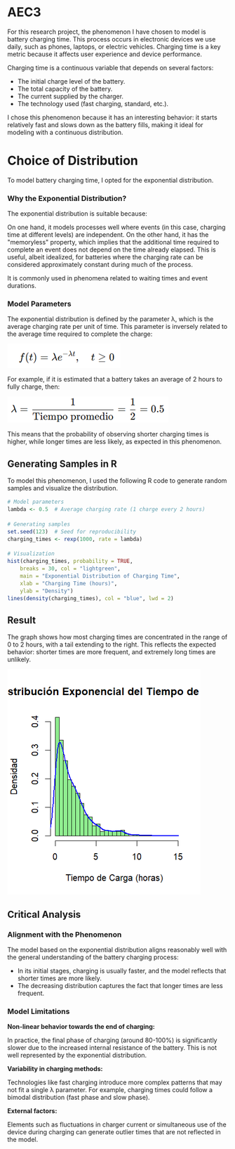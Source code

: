 # AEC3

For this research project, the phenomenon I have chosen to model is battery charging time. This process occurs in electronic devices we use daily, such as phones, laptops, or electric vehicles. Charging time is a key metric because it affects user experience and device performance.

Charging time is a continuous variable that depends on several factors:

- The initial charge level of the battery.
- The total capacity of the battery.
- The current supplied by the charger.
- The technology used (fast charging, standard, etc.).

I chose this phenomenon because it has an interesting behavior: it starts relatively fast and slows down as the battery fills, making it ideal for modeling with a continuous distribution.

# Choice of Distribution

To model battery charging time, I opted for the exponential distribution.

### Why the Exponential Distribution?

The exponential distribution is suitable because:

On one hand, it models processes well where events (in this case, charging time at different levels) are independent. On the other hand, it has the "memoryless" property, which implies that the additional time required to complete an event does not depend on the time already elapsed. This is useful, albeit idealized, for batteries where the charging rate can be considered approximately constant during much of the process.

It is commonly used in phenomena related to waiting times and event durations.

### Model Parameters

The exponential distribution is defined by the parameter λ, which is the average charging rate per unit of time. This parameter is inversely related to the average time required to complete the charge:

![alt text](image-2.png)

For example, if it is estimated that a battery takes an average of 2 hours to fully charge, then:

![alt text](image-1.png)

This means that the probability of observing shorter charging times is higher, while longer times are less likely, as expected in this phenomenon.

## Generating Samples in R

To model this phenomenon, I used the following R code to generate random samples and visualize the distribution.

```R
# Model parameters
lambda <- 0.5  # Average charging rate (1 charge every 2 hours)

# Generating samples
set.seed(123)  # Seed for reproducibility
charging_times <- rexp(1000, rate = lambda)

# Visualization
hist(charging_times, probability = TRUE, 
    breaks = 30, col = "lightgreen", 
    main = "Exponential Distribution of Charging Time",
    xlab = "Charging Time (hours)", 
    ylab = "Density")
lines(density(charging_times), col = "blue", lwd = 2)
```

## Result

The graph shows how most charging times are concentrated in the range of 0 to 2 hours, with a tail extending to the right. This reflects the expected behavior: shorter times are more frequent, and extremely long times are unlikely.

![alt text](image.png)

## Critical Analysis

### Alignment with the Phenomenon

The model based on the exponential distribution aligns reasonably well with the general understanding of the battery charging process:

- In its initial stages, charging is usually faster, and the model reflects that shorter times are more likely.
- The decreasing distribution captures the fact that longer times are less frequent.

### Model Limitations

**Non-linear behavior towards the end of charging:**

In practice, the final phase of charging (around 80-100%) is significantly slower due to the increased internal resistance of the battery. This is not well represented by the exponential distribution.

**Variability in charging methods:**

Technologies like fast charging introduce more complex patterns that may not fit a single λ parameter. For example, charging times could follow a bimodal distribution (fast phase and slow phase).

**External factors:**

Elements such as fluctuations in charger current or simultaneous use of the device during charging can generate outlier times that are not reflected in the model.
